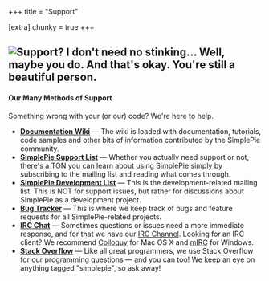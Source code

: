 +++
title = "Support"

[extra]
chunky = true
+++

<div class="chunk">

## ![Support? I don't need no stinking... Well, maybe you do. And that's okay. You're still a beautiful person.](/images/copy_support.gif "Support? I don't need no stinking... Well, maybe you do. And that's okay. You're still a beautiful person.")

</div>

<div class="chunk">

#### Our Many Methods of Support

Something wrong with your (or our) code? We're here to help.

- [**Documentation Wiki**](@/wiki/_index.md) — The wiki is loaded with documentation, tutorials, code samples and other bits of information contributed by the SimplePie community.
- [**SimplePie Support List**](http://tech.groups.yahoo.com/group/simplepie-support/) — Whether you actually need support or not, there's a TON you can learn about using SimplePie simply by subscribing to the mailing list and reading what comes through.
- [**SimplePie Development List**](http://tech.groups.yahoo.com/group/simplepie-dev/) — This is the development-related mailing list. This is NOT for support issues, but rather for discussions about SimplePie as a development project.
- [**Bug Tracker**](http://github.com/simplepie/simplepie/issues) — This is where we keep track of bugs and feature requests for all SimplePie-related projects.
- [**IRC Chat**](irc://irc.freenode.net/simplepie/) — Sometimes questions or issues need a more immediate response, and for that we have our [IRC Channel](irc://irc.freenode.net/simplepie/). Looking for an IRC client? We recommend [Colloquy](http://colloquy.info/) for Mac OS X and [mIRC](http://www.mirc.com/) for Windows.
- [**Stack Overflow**](http://stackoverflow.com/questions/tagged/simplepie) — Like all great programmers, we use Stack Overflow for our programming questions — and you can too! We keep an eye on anything tagged "simplepie", so ask away!

</div>
